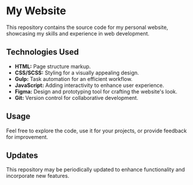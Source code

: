 # My Website

This repository contains the source code for my personal website, showcasing my skills and experience in web development.

## Technologies Used

- **HTML:** Page structure markup.
- **CSS/SCSS:** Styling for a visually appealing design.
- **Gulp:** Task automation for an efficient workflow.
- **JavaScript:** Adding interactivity to enhance user experience.
- **Figma:** Design and prototyping tool for crafting the website's look.
- **Git:** Version control for collaborative development.

## Usage

Feel free to explore the code, use it for your projects, or provide feedback for improvement.

## Updates

This repository may be periodically updated to enhance functionality and incorporate new features.


